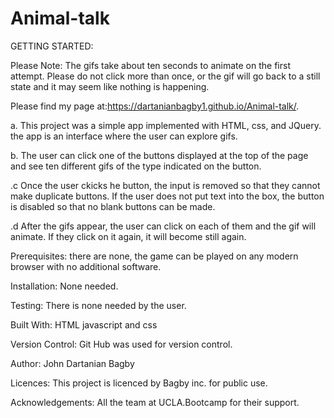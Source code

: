 # Animal-talk

GETTING STARTED:

Please Note: The gifs take about ten seconds to animate on the first attempt. Please do not click more than once, or the gif will go back to a still state and it may seem like nothing is happening.

Please find my page at:https://dartanianbagby1.github.io/Animal-talk/. 

a. This project was a simple app implemented with HTML, css, and JQuery. the app is an interface where the user can explore      gifs.

b. The user can click one of the buttons displayed at the top of the page and see ten different gifs of the type indicated on    the button.

.c Once the user ckicks he button, the input is removed so that they cannot make duplicate buttons. If the user does not put      text into the box, the button is disabled so that no blank buttons can be made.

.d  After the gifs appear, the user can click on each of them and the gif will animate. If they click on it again, it will         become still again.

Prerequisites: there are none, the game can be played on any modern browser with no additional software.

Installation: None needed.

Testing: There is none needed by the user.

Built With: HTML javascript and css

Version Control: Git Hub was used for version control.

Author: John Dartanian Bagby

Licences: This project is licenced by Bagby inc. for public use.

Acknowledgements: All the team at UCLA.Bootcamp for their support.
